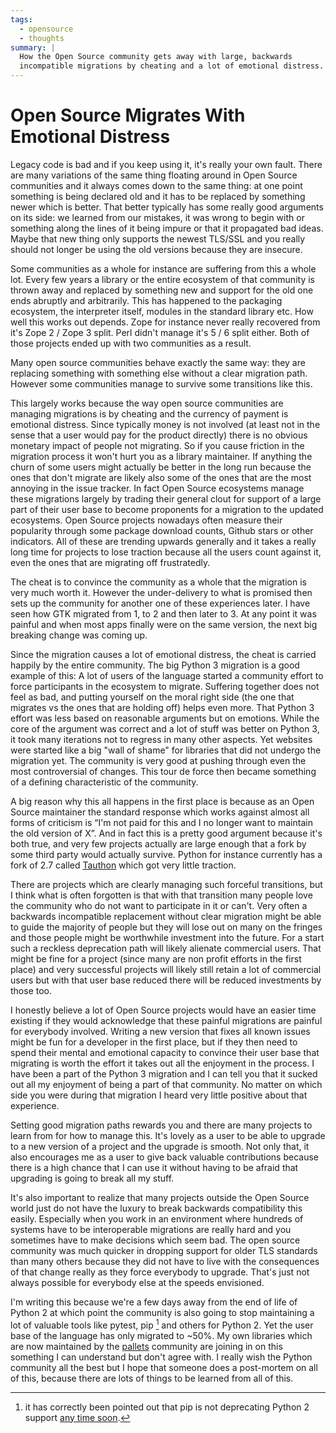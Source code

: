 ```yaml
---
tags:
  - opensource
  - thoughts
summary: |
  How the Open Source community gets away with large, backwards
  incompatible migrations by cheating and a lot of emotional distress.
---
```


# Open Source Migrates With Emotional Distress

Legacy code is bad and if you keep using it, it's really your own fault.
There are many variations of the same thing floating around in Open Source
communities and it always comes down to the same thing: at one point
something is being declared old and it has to be replaced by something
newer which is better.  That better typically has some really good
arguments on its side: we learned from our mistakes, it was wrong to begin
with or something along the lines of it being impure or that it propagated
bad ideas.  Maybe that new thing only supports the newest TLS/SSL and you
really should not longer be using the old versions because they are
insecure.

Some communities as a whole for instance are suffering from this a whole
lot.  Every few years a library or the entire ecosystem of that community
is thrown away and replaced by something new and support for the old one
ends abruptly and arbitrarily.  This has happened to the packaging
ecosystem, the interpreter itself, modules in the standard library etc.
How well this works out depends.  Zope for instance never really recovered
from it's Zope 2 / Zope 3 split.  Perl didn't manage it's 5 / 6 split
either.  Both of those projects ended up with two communities as a result.

Many open source communities behave exactly the same way: they are
replacing something with something else without a clear migration path.
However some communities manage to survive some transitions like this.

This largely works because the way open source communities are managing
migrations is by cheating and the currency of payment is emotional
distress.  Since typically money is not involved (at least not in the
sense that a user would pay for the product directly) there is no obvious
monetary impact of people not migrating.  So if you cause friction in the
migration process it won't hurt you as a library maintainer.  If anything
the churn of some users might actually be better in the long run because
the ones that don't migrate are likely also some of the ones that are the
most annoying in the issue tracker.  In fact Open Source ecosystems manage
these migrations largely by trading their general clout for support of a
large part of their user base to become proponents for a migration to the
updated ecosystems.  Open Source projects nowadays often measure their
popularity through some package download counts, Github stars or other
indicators.  All of these are trending upwards generally and it takes a
really long time for projects to lose traction because all the users count
against it, even the ones that are migrating off frustratedly.

The cheat is to convince the community as a whole that the migration is
very much worth it.  However the under-delivery to what is promised then
sets up the community for another one of these experiences later.  I have
seen how GTK migrated from 1, to 2 and then later to 3.  At any point it
was painful and when most apps finally were on the same version, the next
big breaking change was coming up.

Since the migration causes a lot of emotional distress, the cheat is
carried happily by the entire community.  The big Python 3 migration is a
good example of this: A lot of users of the language started a community
effort to force participants in the ecosystem to migrate.  Suffering
together does not feel as bad, and putting yourself on the moral right
side (the one that migrates vs the ones that are holding off) helps even
more.  That Python 3 effort was less based on reasonable arguments but on
emotions.  While the core of the argument was correct and a lot of stuff
was better on Python 3, it took many iterations not to regress in many
other aspects. Yet websites were started like a big "wall of shame" for
libraries that did not undergo the migration yet.  The community is very
good at pushing through even the most controversial of changes.  This tour
de force then became something of a defining characteristic of the
community.

A big reason why this all happens in the first place is because as an Open
Source maintainer the standard response which works against almost all
forms of criticism is “I'm not paid for this and I no longer want to
maintain the old version of X”.  And in fact this is a pretty good
argument because it's both true, and very few projects actually are large
enough that a fork by some third party would actually survive.  Python for
instance currently has a fork of 2.7 called [Tauthon](https://github.com/naftaliharris/tauthon) which got very little
traction.

There are projects which are clearly managing such forceful transitions,
but I think what is often forgotten is that with that transition many
people love the community who do not want to participate in it or can't.
Very often a backwards incompatible replacement without clear migration
might be able to guide the majority of people but they will lose out on
many on the fringes and those people might be worthwhile investment into
the future.  For a start such a reckless deprecation path will likely
alienate commercial users.  That might be fine for a project (since many
are non profit efforts in the first place) and very successful projects
will likely still retain a lot of commercial users but with that user base
reduced there will be reduced investments by those too.

I honestly believe a lot of Open Source projects would have an easier time
existing if they would acknowledge that these painful migrations are
painful for everybody involved.  Writing a new version that fixes all
known issues might be fun for a developer in the first place, but if they
then need to spend their mental and emotional capacity to convince their
user base that migrating is worth the effort it takes out all the
enjoyment in the process.  I have been a part of the Python 3 migration
and I can tell you that it sucked out all my enjoyment of being a part of
that community.  No matter on which side you were during that migration I
heard very little positive about that experience.

Setting good migration paths rewards you and there are many projects to
learn from for how to manage this.  It's lovely as a user to be able to
upgrade to a new version of a project and the upgrade is smooth.  Not only
that, it also encourages me as a user to give back valuable contributions
because there is a high chance that I can use it without having to be
afraid that upgrading is going to break all my stuff.

It's also important to realize that many projects outside the Open Source
world just do not have the luxury to break backwards compatibility this
easily.  Especially when you work in an environment where hundreds of
systems have to be interoperable migrations are really hard and you
sometimes have to make decisions which seem bad.  The open source
community was much quicker in dropping support for older TLS standards
than many others because they did not have to live with the consequences
of that change really as they force everybody to upgrade.  That's just not
always possible for everybody else at the speeds envisioned.

I'm writing this because we're a few days away from the end of life of
Python 2 at which point the community is also going to stop maintaining a
lot of valuable tools like pytest, pip [^1] and others for Python 2.
Yet the user base of the language has only migrated to ~50%.  My own
libraries which are now maintained by the [pallets](https://palletsprojects.com/) community are joining in on this
something I can understand but don't agree with.  I really wish the Python
community all the best but I hope that someone does a post-mortem on all
of this, because there are lots of things to be learned from all of this.

[^1]: it has correctly been pointed out that pip is not deprecating
Python 2 support [any time soon](https://pip.pypa.io/en/stable/development/release-process/#python-2-support).
